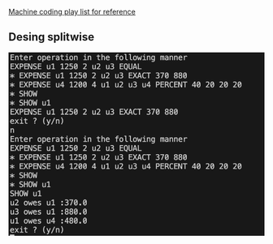[Machine coding play list for reference](https://www.youtube.com/watch?v=na3DQv8ZAD8&list=PLyjE_CyqGikpWc4IGmMtKZZit_YxMkJKL)

## Desing splitwise
<a href=""><img src = "./Splitwise/output.png"/></a>